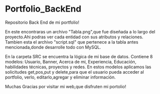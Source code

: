 # Portfolio_BackEnd
Repositorio Back End de mi portfolio! 

En este encontraras un archivo "Tabla.png",que fue diseñada a lo largo del proyecto.Ahi podras ver cada entidad con sus atributos y relaciones.
Tambien esta el archivo "script.sql" que pertenece a la tabla antes mencionada,donde desarrolle todo con MySQL.

En la carpeta SRC se encuentra la lógica de mi base de datos. 
Contiene 8 modelos: Usuario, Banner, Acerca de mi, Experiencia, Educación, habilidades técnicas, proyectos y redes. 
En estos modelos aplicamos las solicitudes get,pos,put y delete,para que el usuario pueda acceder al portfolio, verlo, editarlo,agregar y eliminar información. 


Muchas Gracias por visitar mi web,que disfruten mi portolio!

